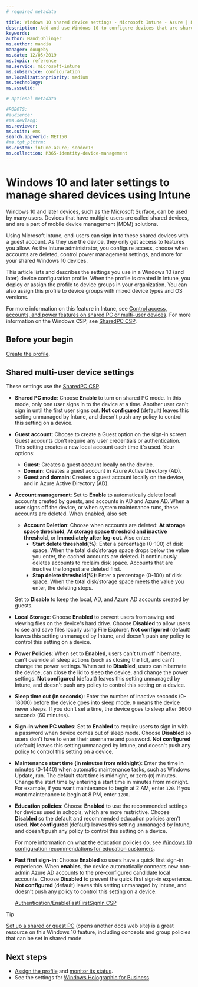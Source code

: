```yaml
---
# required metadata

title: Windows 10 shared device settings - Microsoft Intune - Azure | Microsoft Docs
description: Add and use Windows 10 to configure devices that are shared, or used by multiple users in Microsoft Intune. See a list of all the settings and what they do on the devices, including Microsoft Surface. Control guest accounts, manage accounts and delete inactive accounts, allow or prevent saving to local storage, set power and sleep options, choose when updates are installed, and use devices in education environments in a device configuration profile.
keywords:
author: MandiOhlinger
ms.author: mandia
manager: dougeby
ms.date: 12/05/2019
ms.topic: reference
ms.service: microsoft-intune
ms.subservice: configuration
ms.localizationpriority: medium
ms.technology:
ms.assetid:

# optional metadata

#ROBOTS:
#audience:
#ms.devlang:
ms.reviewer:
ms.suite: ems
search.appverid: MET150
#ms.tgt_pltfrm:
ms.custom: intune-azure; seodec18
ms.collection: M365-identity-device-management
---
```


# Windows 10 and later settings to manage shared devices using Intune

Windows 10 and later devices, such as the Microsoft Surface, can be used by many users. Devices that have multiple users are called shared devices, and are a part of mobile device management (MDM) solutions.

Using Microsoft Intune, end-users can sign in to these shared devices with a guest account. As they use the device, they only get access to features you allow. As the Intune administrator, you configure access, choose when accounts are deleted, control power management settings, and more for your shared Windows 10 devices.

This article lists and describes the settings you use in a Windows 10 (and later) device configuration profile. When the profile is created in Intune, you deploy or assign the profile to device groups in your organization. You can also assign this profile to device groups with mixed device types and OS versions.

For more information on this feature in Intune, see [Control access, accounts, and power features on shared PC or multi-user devices](shared-user-device-settings.md). For more information on the Windows CSP, see [SharedPC CSP](https://docs.microsoft.com/windows/client-management/mdm/sharedpc-csp).

## Before your begin

[Create the profile](shared-user-device-settings.md).

## Shared multi-user device settings

These settings use the [SharedPC CSP](https://docs.microsoft.com/windows/client-management/mdm/sharedpc-csp).

- **Shared PC mode**: Choose **Enable** to turn on shared PC mode. In this mode, only one user signs in to the device at a time. Another user can't sign in until the first user signs out. **Not configured** (default) leaves this setting unmanaged by Intune, and doesn't push any policy to control this setting on a device.
- **Guest account**: Choose to create a Guest option on the sign-in screen. Guest accounts don't require any user credentials or authentication. This setting creates a new local account each time it's used. Your options:
  - **Guest**: Creates a guest account locally on the device.
  - **Domain**: Creates a guest account in Azure Active Directory (AD).
  - **Guest and domain**: Creates a guest account locally on the device, and in Azure Active Directory (AD).
- **Account management**: Set to **Enable** to automatically delete local accounts created by guests, and accounts in AD and Azure AD. When a user signs off the device, or when system maintenance runs, these accounts are deleted. When enabled, also set:
  - **Account Deletion**: Choose when accounts are deleted: **At storage space threshold**, **At storage space threshold and inactive threshold**, or **Immediately after log-out**. Also enter:
    - **Start delete threshold(%)**: Enter a percentage (0-100) of disk space. When the total disk/storage space drops below the value you enter, the cached accounts are deleted. It continuously deletes accounts to reclaim disk space. Accounts that are inactive the longest are deleted first.
    - **Stop delete threshold(%)**: Enter a percentage (0-100) of disk space. When the total disk/storage space meets the value you enter, the deleting stops.

  Set to **Disable** to keep the local, AD, and Azure AD accounts created by guests.

- **Local Storage**: Choose **Enabled** to prevent users from saving and viewing files on the device's hard drive. Choose **Disabled** to allow users to see and save files locally using File Explorer. **Not configured** (default) leaves this setting unmanaged by Intune, and doesn't push any policy to control this setting on a device.
- **Power Policies**: When set to **Enabled**, users can't turn off hibernate, can't override all sleep actions (such as closing the lid), and can't change the power settings. When set to **Disabled**, users can hibernate the device, can close the lid to sleep the device, and change the power settings. **Not configured** (default) leaves this setting unmanaged by Intune, and doesn't push any policy to control this setting on a device.
- **Sleep time out (in seconds)**: Enter the number of inactive seconds (0-18000) before the device goes into sleep mode. `0` means the device never sleeps. If you don't set a time, the device goes to sleep after 3600 seconds (60 minutes).
- **Sign-in when PC wakes**: Set to **Enabled** to require users to sign in with a password when device comes out of sleep mode. Choose **Disabled** so users don't have to enter their username and password. **Not configured** (default) leaves this setting unmanaged by Intune, and doesn't push any policy to control this setting on a device.
- **Maintenance start time (in minutes from midnight)**: Enter the time in minutes (0-1440) when automatic maintenance tasks, such as Windows Update, run. The default start time is midnight, or zero (`0`) minutes. Change the start time by entering a start time in minutes from midnight. For example, if you want maintenance to begin at 2 AM, enter `120`. If you want maintenance to begin at 8 PM, enter `1200`.
- **Education policies**: Choose **Enabled** to use the recommended settings for devices used in schools, which are more restrictive. Choose **Disabled** so the default and recommended education policies aren't used. **Not configured** (default) leaves this setting unmanaged by Intune, and doesn't push any policy to control this setting on a device.

  For more information on what the education policies do, see [Windows 10 configuration recommendations for education customers](https://docs.microsoft.com/education/windows/configure-windows-for-education).

- **Fast first sign-in**: Choose **Enabled** so users have a quick first sign-in experience. When **enables**, the device automatically connects new non-admin Azure AD accounts to the pre-configured candidate local accounts. Choose **Disabled** to prevent the quick first sign-in experience. **Not configured** (default) leaves this setting unmanaged by Intune, and doesn't push any policy to control this setting on a device.

  [Authentication/EnableFastFirstSignIn CSP](https://docs.microsoft.com/windows/client-management/mdm/policy-csp-authentication#authentication-enablefastfirstsignin)

> [!TIP]
> [Set up a shared or guest PC](https://docs.microsoft.com/windows/configuration/set-up-shared-or-guest-pc) (opens another docs web site) is a great resource on this Windows 10 feature, including concepts and group policies that can be set in shared mode.

## Next steps

- [Assign the profile](device-profile-assign.md) and [monitor its status](device-profile-monitor.md).
- See the settings for [Windows Holographic for Business](shared-user-device-settings-windows-holographic.md).
